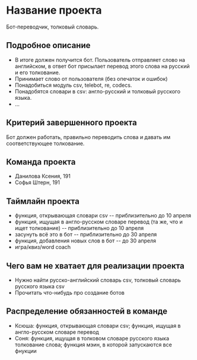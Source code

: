 # Название проекта

Бот-переводчик, толковый словарь.

## Подробное описание

- В итоге должен получится бот. Пользователь отправляет слово на английском, в ответ бот присылает перевод этого слова на русский и его толкование.
- Принимает слово от пользователя (без опечаток и ошибок)
- Понадобиться модуль csv, telebot, re, codecs.
- Понадобятся словари в csv: англо-русский и толковый русского языка.
- ...

## Критерий завершенного проекта

Бот должен работать, правильно переводить слова и давать им соответствующее толкование.

## Команда проекта

- Данилова Ксения, 191
- Софья Штерн, 191

## Таймлайн проекта

- функция, открывающая словари csv -- приблизительно до 10 апреля
- функция, ищущая в англо-русском словаре перевод (та же, что и ищет толкование) -- приблизительно до 10 апреля
- засунуть всё это в бот -- приблизительно до 30 апреля
- функция, добавления новых слов в бот -- до 30 апреля
- игра/квиз/word coach

## Чего вам не хватает для реализации проекта

- Нужно найти русско-английский словарь csv, толковый словарь русского языка csv
- Прочитать что-нибудь про создание ботов

## Распределение обязанностей в команде

- Ксюша: функция, открывающая словари csv; функция, ищущая в англо-русском словаре перевод
- Соня: функция, ищущая в толковом словаре русского языка толкование слова; функция мэин, в которой запускаются все фнукции
